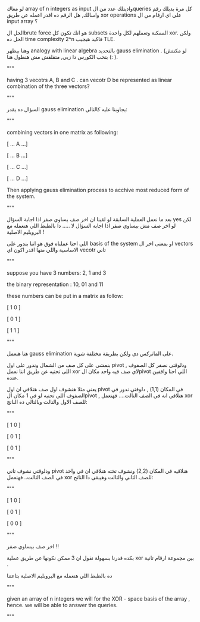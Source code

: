 لو معاك array of n integers as input  واديتلك عدد من الqueries كل مرة بديلك رقم واسالك, هل الرقم ده اقدر اعمله عن طريق xor operations على اي ارقام من ال input array ؟ 


الحل الbrute force هو انك تكون كل subsets الممكنة وتعملهم لكل واحدة xor. ولكن الحل ده time complexity 2^n فاكيد هيجيب TLE.

وهنا بيظهر analogy with linear algebra بالتحديد gauss elimination .  (لو مكنتش بتحب الكورس دا زيي, متقلقش مش هنطول هنا (: ).




"""

having 3 vecotrs A, B and C . can vecotr D be represented as linear combination of the three vectors?

"""



السؤال ده يقدر gauss elimination  يجاوبنا عليه كالتالي:


"""

combining vectors in one matrix as following:

[ ... A ...]

[ ... B ...]

[ ... C ...]

[ ... D ...]

Then applying gauss elimination process to acchive most reduced form of the system.

"""

بعد ما نعمل العملية السابقة لو لقينا ان اخر صف يساوي صفر اذا اجابة السؤال yes لكن لو اخر صف مش بيساوي صفر اذا اجابة السؤال لا ..... دا بالظبط اللي هنعمله مع البروبليم الاصلية !

اللي احنا عملناه فوق هو اننا بندور على basis of the system  او بمعنى اخر ال vectors الاساسية واللي منها اقدر اكون اي vecotr تاني

"""

suppose you have 3 numbers: 2, 1 and 3

the binary representation : 10, 01 and 11

these numbers can be put in a matrix as follow:

[ 1 0 ]

[ 0 1 ]

[ 1 1 ]

"""

هنا هنعمل gauss elimination  على الماتركس دي ولكن بطريقة مختلفة شوية.

بنمشي على كل صف من الشمال وندور على اول pivot , ودلوقتي نصفر كل الصفوف اللى تحتيه عن طريق اننا نعمل xor لاي صف فيه واحد مكان الpivot اللي احنا واقفين عنده.

يعني مثلا هنشوف اول صف هنلاقي ان اول pivot في المكان (1,1) , دلوقتي ندور في الصفوف اللي تحتيه لو في 1 مكان الpivot , هنلاقي انه في الصف التالت.... فهنعمل xor للصف الاول والتالت وبالتالي ده الناتج:

"""

[ 1 0 ]

[ 0 1 ]

[ 0 1 ]

"""

ودلوقتي نشوف تاني pivot هنلاقيه في المكان (2,2) ونشوف تحته هنلاقي ان في واحد في الصف التالت.. فهنعمل xor للصف التاني والتالت وهيبقى دا الناتج:


"""

[ 1 0 ]

[ 0 1 ]

[ 0 0 ]

"""

اخر صف بيساوي صفر !! 

بكده قدرنا بسهولة نقول ان 3 ممكن نكونها عن طريق عملية xor  بين مجموعة ارقام تانية .

ده بالظبط اللي هنعمله مع البروبليم الاصلية بتاعتنا 

"""

given an array of n integers we will for the XOR - space basis of the array , hence. we will be able to answer the queries.

"""

